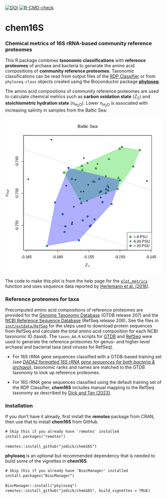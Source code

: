 <!-- badges: start -->
[![DOI](https://zenodo.org/badge/DOI/10.5281/zenodo.6793059.svg)](https://doi.org/10.5281/zenodo.6793059)
[![R-CMD-check](https://github.com/jedick/chem16S/actions/workflows/R-CMD-check.yaml/badge.svg)](https://github.com/jedick/chem16S/actions/workflows/R-CMD-check.yaml)
<!-- badges: end -->

# chem16S

### Chemical metrics of 16S rRNA-based community reference proteomes

This R package combines **taxonomic classifications** with **reference proteomes** of archaea and bacteria to generate the amino acid compositions of **community reference proteomes**. Taxonomic classifications can be read from output files of the [RDP Classifier](https://sourceforge.net/projects/rdp-classifier/) or from `phyloseq-class` objects created using the Bioconductor package [**phyloseq**](https://doi.org/doi:10.18129/B9.bioc.phyloseq).

The amino acid compositions of community reference proteomes are used to calculate chemical metrics such as **carbon oxidation state** (*Z*<sub>C</sub>) and **stoichiometric hydration state** (*n*<sub>H<sub>2</sub>O</sub>).
Lower *n*<sub>H<sub>2</sub>O</sub> is associated with increasing salinity in samples from the Baltic Sea:

<!-- Default image is too big
![chem16S::plot_metrics example: Baltic Sea nH2O-Zc plot](inst/images/plot_metrics.png)
-->
<img src="inst/images/plot_metrics.png" alt="chem16S::plot_metrics example: Baltic Sea nH2O-Zc plot" width="500" />

The code to make this plot is from the help page for the [`plot_metrics`](man/plot_metrics.Rd) function and uses sequence data reported by [Herlemann et al. (2016)](https://doi.org/10.3389/fmicb.2016.01883).

### Reference proteomes for taxa

Precomputed amino acid compositions of reference proteomes are provided for the [Genome Taxonomy Database](https://gtdb.ecogenomic.org/) (GTDB release 207) and the [NCBI Reference Sequence Database](https://www.ncbi.nlm.nih.gov/refseq/) (RefSeq release 206). See the files in [`inst/extdata/RefSeq`](inst/extdata/RefSeq) for the steps used to download protein sequences from RefSeq and calculate the total amino acid composition for each NCBI taxonomic ID (taxid). The `taxon_AA.R` scripts for [GTDB](inst/extdata/GTDB/taxon_AA.R) and [RefSeq](inst/extdata/RefSeq/taxon_AA.R) were used to generate the reference proteomes for genus- and higher-level archaeal and bacterial taxa (and viruses for RefSeq).

* For 16S rRNA gene sequences classified with a GTDB-based training set (see [*DADA2 formatted 16S rRNA gene sequences for both bacteria & archaea*](https://doi.org/10.5281/zenodo.6655692)), taxonomic ranks and names are matched to the GTDB taxonomy to look up reference proteomes.

* For 16S rRNA gene sequences classified using the default training set of the RDP Classifier, **chem16S** includes manual mapping to the RefSeq taxonomy as described by [Dick and Tan (2023)](https://doi.org/10.1007/s00248-022-01988-9).

### Installation

If you don't have it already, first install the **remotes** package from CRAN, then use that to install **chem16S** from GitHub.

```
# Skip this if you already have 'remotes' installed
install.packages("remotes")

remotes::install_github("jedick/chem16S")
```

**phyloseq** is an optional but recommended dependency that is needed to build some of the vignettes in **chem16S**.

```
# Skip this if you already have 'BiocManager' installed
install.packages("BiocManager")

BiocManager::install("phyloseq")
remotes::install_github("jedick/chem16S", build_vignettes = TRUE)
```
